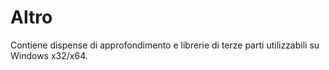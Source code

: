 # Altro

Contiene dispense di approfondimento e librerie di terze parti utilizzabili su Windows x32/x64.
